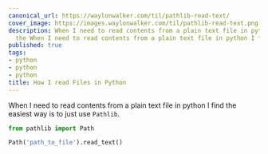 ```yaml
---
canonical_url: https://waylonwalker.com/til/pathlib-read-text/
cover_image: https://images.waylonwalker.com/til/pathlib-read-text.png
description: When I need to read contents from a plain text file in python I find
  the When I need to read contents from a plain text file in python I find the
published: true
tags:
- python
- python
- python
title: How I read Files in Python
---
```


When I need to read contents from a plain text file in python I find the easiest way is to just use `Pathlib`.

``` python
from pathlib import Path

Path('path_to_file').read_text()
```
